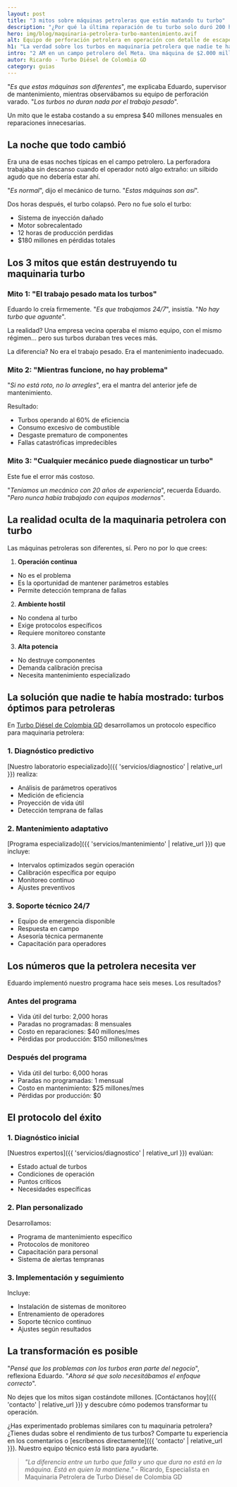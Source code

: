 ```yaml
---
layout: post
title: "3 mitos sobre máquinas petroleras que están matando tu turbo"
description: "¿Por qué la última reparación de tu turbo solo duró 200 horas? Esta empresa petrolera descubrió la verdad y ahorró $120 millones en tres meses."
hero: img/blog/maquinaria-petrolera-turbo-mantenimiento.avif
alt: Equipo de perforación petrolera en operación con detalle de escape de motor
h1: "La verdad sobre los turbos en maquinaria petrolera que nadie te ha contado"
intro: "2 AM en un campo petrolero del Meta. Una máquina de $2.000 millones paralizada. El diagnóstico? Un turbo mal mantenido que pudo haberse salvado."
autor: Ricardo - Turbo Diésel de Colombia GD
category: guias
---
```

"*Es que estas máquinas son diferentes*", me explicaba Eduardo, supervisor de mantenimiento, mientras observábamos su equipo de perforación varado. "*Los turbos no duran nada por el trabajo pesado*".

Un mito que le estaba costando a su empresa $40 millones mensuales en reparaciones innecesarias.

## La noche que todo cambió

Era una de esas noches típicas en el campo petrolero. La perforadora trabajaba sin descanso cuando el operador notó algo extraño: un silbido agudo que no debería estar ahí.

"*Es normal*", dijo el mecánico de turno. "*Estas máquinas son así*".

Dos horas después, el turbo colapsó. Pero no fue solo el turbo:
- Sistema de inyección dañado
- Motor sobrecalentado
- 12 horas de producción perdidas
- $180 millones en pérdidas totales

## Los 3 mitos que están destruyendo tu maquinaria turbo

### Mito 1: "El trabajo pesado mata los turbos"

Eduardo lo creía firmemente. "*Es que trabajamos 24/7*", insistía. "*No hay turbo que aguante*".

La realidad? Una empresa vecina operaba el mismo equipo, con el mismo régimen... pero sus turbos duraban tres veces más.

La diferencia? No era el trabajo pesado. Era el mantenimiento inadecuado.

### Mito 2: "Mientras funcione, no hay problema"

"*Si no está roto, no lo arregles*", era el mantra del anterior jefe de mantenimiento.

Resultado:
- Turbos operando al 60% de eficiencia
- Consumo excesivo de combustible
- Desgaste prematuro de componentes
- Fallas catastróficas impredecibles

### Mito 3: "Cualquier mecánico puede diagnosticar un turbo"

Este fue el error más costoso. 

"*Teníamos un mecánico con 20 años de experiencia*", recuerda Eduardo. "*Pero nunca había trabajado con equipos modernos*".

## La realidad oculta de la maquinaria petrolera con turbo

Las máquinas petroleras son diferentes, sí. Pero no por lo que crees:

1. **Operación continua**
  - No es el problema
  - Es la oportunidad de mantener parámetros estables
  - Permite detección temprana de fallas

2. **Ambiente hostil**
  - No condena al turbo
  - Exige protocolos específicos
  - Requiere monitoreo constante

3. **Alta potencia**
  - No destruye componentes
  - Demanda calibración precisa
  - Necesita mantenimiento especializado

## La solución que nadie te había mostrado: turbos óptimos para petroleras

En [Turbo Diésel de Colombia GD](/) desarrollamos un protocolo específico para maquinaria petrolera:

### 1. Diagnóstico predictivo
[Nuestro laboratorio especializado]({{ 'servicios/diagnostico' | relative_url }}) realiza:
- Análisis de parámetros operativos
- Medición de eficiencia
- Proyección de vida útil
- Detección temprana de fallas

### 2. Mantenimiento adaptativo
[Programa especializado]({{ 'servicios/mantenimiento' | relative_url }}) que incluye:
- Intervalos optimizados según operación
- Calibración específica por equipo
- Monitoreo continuo
- Ajustes preventivos

### 3. Soporte técnico 24/7
- Equipo de emergencia disponible
- Respuesta en campo
- Asesoría técnica permanente
- Capacitación para operadores

## Los números que la petrolera necesita ver

Eduardo implementó nuestro programa hace seis meses. Los resultados?

### Antes del programa
- Vida útil del turbo: 2,000 horas
- Paradas no programadas: 8 mensuales
- Costo en reparaciones: $40 millones/mes
- Pérdidas por producción: $150 millones/mes

### Después del programa
- Vida útil del turbo: 6,000 horas
- Paradas no programadas: 1 mensual
- Costo en mantenimiento: $25 millones/mes
- Pérdidas por producción: $0

## El protocolo del éxito

### 1. Diagnóstico inicial
[Nuestros expertos]({{ 'servicios/diagnostico' | relative_url }}) evalúan:
- Estado actual de turbos
- Condiciones de operación
- Puntos críticos
- Necesidades específicas

### 2. Plan personalizado
Desarrollamos:
- Programa de mantenimiento específico
- Protocolos de monitoreo
- Capacitación para personal
- Sistema de alertas tempranas

### 3. Implementación y seguimiento
Incluye:
- Instalación de sistemas de monitoreo
- Entrenamiento de operadores
- Soporte técnico continuo
- Ajustes según resultados

## La transformación es posible

"*Pensé que los problemas con los turbos eran parte del negocio*", reflexiona Eduardo. "*Ahora sé que solo necesitábamos el enfoque correcto*".

No dejes que los mitos sigan costándote millones. [Contáctanos hoy]({{ 'contacto' | relative_url }}) y descubre cómo podemos transformar tu operación.

¿Has experimentado problemas similares con tu maquinaria petrolera? ¿Tienes dudas sobre el rendimiento de tus turbos? Comparte tu experiencia en los comentarios o [escríbenos directamente]({{ 'contacto' | relative_url }}). Nuestro equipo técnico está listo para ayudarte.

>*"La diferencia entre un turbo que falla y uno que dura no está en la máquina. Está en quien la mantiene."* - Ricardo, Especialista en Maquinaria Petrolera de Turbo Diésel de Colombia GD